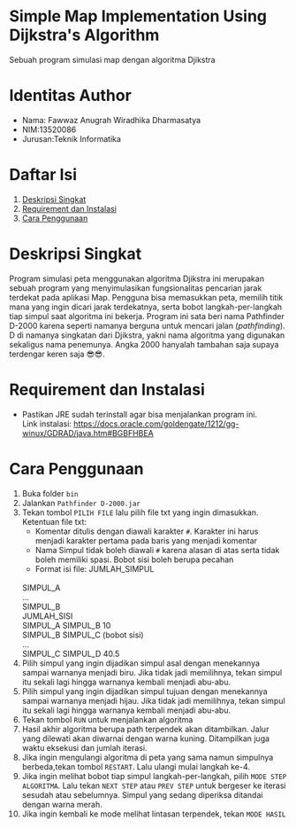 # Simple Map Implementation Using Dijkstra's Algorithm
Sebuah program simulasi map dengan algoritma Djikstra

# Identitas Author
- Nama: Fawwaz Anugrah Wiradhika Dharmasatya
- NIM:13520086
- Jurusan:Teknik Informatika

# Daftar Isi
1. [Deskripsi Singkat](#deskripsi-singkat)
2. [Requirement dan Instalasi](#requirement-dan-instalasi)
3. [Cara Penggunaan](#cara-penggunaan)

# Deskripsi Singkat
Program simulasi peta menggunakan algoritma Djikstra ini merupakan sebuah program yang menyimulasikan fungsionalitas pencarian jarak terdekat pada aplikasi Map. Pengguna bisa memasukkan peta, memilih titik mana yang ingin dicari jarak terdekatnya, serta bobot langkah-per-langkah tiap simpul saat algoritma ini bekerja. Program ini sata beri nama Pathfinder D-2000 karena seperti namanya berguna untuk mencari jalan (*pathfinding*). D di namanya singkatan dari Djikstra, yakni nama algoritma yang digunakan sekaligus nama penemunya. Angka 2000 hanyalah tambahan saja supaya terdengar keren saja 😎😎.

# Requirement dan Instalasi
- Pastikan JRE sudah terinstall agar bisa menjalankan program ini. <br> Link instalasi: https://docs.oracle.com/goldengate/1212/gg-winux/GDRAD/java.htm#BGBFHBEA

# Cara Penggunaan
1. Buka folder `bin`
2. Jalankan `Pathfinder D-2000.jar`
3. Tekan tombol `PILIH FILE` lalu pilih file txt yang ingin dimasukkan. Ketentuan file txt:
   - Komentar ditulis dengan diawali karakter `#`. Karakter ini harus menjadi karakter pertama pada baris yang menjadi komentar
   - Nama Simpul tidak boleh diawali `#` karena alasan di atas serta tidak boleh memiliki spasi. Bobot sisi boleh berupa pecahan
   - Format isi file:
   JUMLAH_SIMPUL
   <br>
   SIMPUL_A
   <br>
   ...<br>SIMPUL_B<br>JUMLAH_SISI<br>SIMPUL_A SIMPUL_B 10<br>SIMPUL_B SIMPUL_C (bobot sisi)<br>...<br>SIMPUL_C SIMPUL_D 40.5<br>
4. Pilih simpul yang ingin dijadikan simpul asal dengan menekannya sampai warnanya menjadi biru. Jika tidak jadi memilihnya, tekan simpul itu sekali lagi hingga warnanya kembali menjadi abu-abu.
5. Pilih simpul yang ingin dijadikan simpul tujuan dengan menekannya sampai warnanya menjadi hijau. Jika tidak jadi memilihnya, tekan simpul itu sekali lagi hingga warnanya kembali menjadi abu-abu.
6. Tekan tombol `RUN` untuk menjalankan algoritma
7. Hasil akhir algoritma berupa path terpendek akan ditambilkan. Jalur yang dilewati akan diwarnai dengan warna kuning. Ditampilkan juga waktu eksekusi dan jumlah iterasi.
8. Jika ingin mengulangi algoritma di peta yang sama namun simpulnya berbeda,tekan tombol `RESTART`. Lalu ulangi mulai langkah ke-4.
9. Jika ingin melihat bobot tiap simpul langkah-per-langkah, pilih `MODE STEP ALGORITMA`. Lalu tekan `NEXT STEP` atau `PREV STEP` untuk bergeser ke iterasi sesudah atau sebelumnya. Simpul yang sedang diperiksa ditandai dengan warna merah.
10. Jika ingin kembali ke mode melihat lintasan terpendek, tekan `MODE HASIL`
